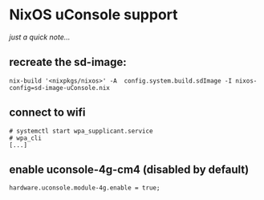 # NixOS uConsole support
_just a quick note..._

## recreate the sd-image:
```
nix-build '<nixpkgs/nixos>' -A  config.system.build.sdImage -I nixos-config=sd-image-uConsole.nix
```

## connect to wifi
```
# systemctl start wpa_supplicant.service
# wpa_cli
[...]
```

## enable uconsole-4g-cm4 (disabled by default)
```
hardware.uconsole.module-4g.enable = true;
```
